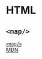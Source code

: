 # HTML

## `<map/>`
[`<map/>`](./map/map.html)  
[MDN](https://developer.mozilla.org/zh-CN/docs/Web/HTML/Element/area)
